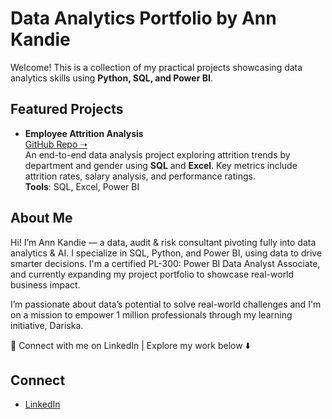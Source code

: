 # Data Analytics Portfolio by Ann Kandie

Welcome! This is a collection of my practical projects showcasing data analytics skills using **Python, SQL, and Power BI**.

## Featured Projects
- **Employee Attrition Analysis**  
  [GitHub Repo ➝](https://github.com/kandyshan/employee-attrition-dashboard)  
  An end-to-end data analysis project exploring attrition trends by department and gender using **SQL** and **Excel**. Key metrics include attrition rates, salary analysis, and performance ratings.  
  **Tools**: SQL, Excel, Power BI


## About Me
Hi! I’m Ann Kandie — a data, audit & risk consultant pivoting fully into data analytics & AI. I specialize in SQL, Python, and Power BI, using data to drive smarter decisions. I'm a certified PL-300: Power BI Data Analyst Associate, and currently expanding my project portfolio to showcase real-world business impact.

I’m passionate about data’s potential to solve real-world challenges and I'm on a mission to empower 1 million professionals through my learning initiative, Dariska.

🔗 Connect with me on LinkedIn | Explore my work below ⬇️

## Connect
- [LinkedIn](https://www.linkedin.com/in/ann-kandie-121b3481/)

